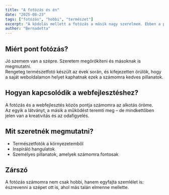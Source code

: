 ```yaml
---
title: "A fotózás és én"
date: "2025-08-23"
tags: ["fotózás", "hobbi", "természet"]
excerpt: "A kódolás mellett a fotózás a másik nagy szerelmem. Ebben a posztban néhány gondolatot osztok meg a természetfotózásról."
author: "Bernadetta"
---
```


## Miért pont fotózás?  

Jó szemem van a szépre. Szeretem megörökíteni és másoknak is megmutatni.  
Rengeteg természetfotó készült az évek során, és kifejezetten örülök, hogy a saját weboldalamon helyet kaphatnak ezek a számomra kedves pillanatok.  

## Hogyan kapcsolódik a webfejlesztéshez?  

A fotózás és a webfejlesztés közös pontja számomra az alkotás öröme.  
Az egyik a látványt, a másik a működést teremti meg – de mindkettőben jelen van a kreativitás és az odafigyelés.  

## Mit szeretnék megmutatni?  

- Természetfotók a környezetemből  
- Inspiráló hangulatok  
- Személyes pillanatok, amelyek számomra fontosak  

## Zárszó  

A fotózás számomra nem csak hobbi, hanem egyfajta szemlélet is: észrevenni a szépet ott is, ahol más talán elmenne mellette.  

